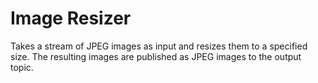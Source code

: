 # Image Resizer

Takes a stream of JPEG images as input and resizes them to a specified size.
The resulting images are published as JPEG images to the output topic.
